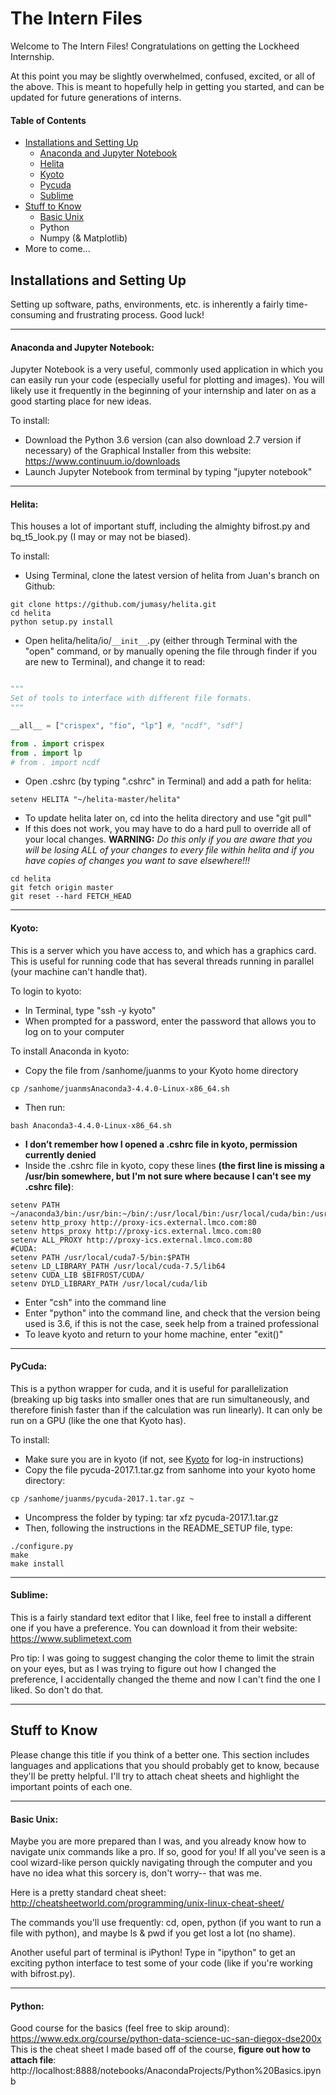 # The Intern Files

Welcome to The Intern Files! Congratulations on getting the Lockheed Internship. 

At this point you may be slightly overwhelmed, confused, excited, or all of the above. This is meant to hopefully help in getting you started, and can be updated for future generations of interns.

#### Table of Contents
* [Installations and Setting Up](#installations-and-setting-up)
  * [Anaconda and Jupyter Notebook](#anaconda-and-jupyter-notebook)
  * [Helita](#helita)
  * [Kyoto](#kyoto)
  * [Pycuda](#pycuda)
  * [Sublime](#sublime)
* [Stuff to Know](#stuff-to-know)
  * [Basic Unix](#basic-unix)
  * Python
  * Numpy (& Matplotlib)
* More to come...


## Installations and Setting Up

Setting up software, paths, environments, etc. is inherently a fairly time-consuming and frustrating process. Good luck!

---
#### Anaconda and Jupyter Notebook:
Jupyter Notebook is a very useful, commonly used application in which you can easily run your code (especially useful for plotting and images). You will likely use it frequently in the beginning of your internship and later on as a good starting place for new ideas.

To install:
* Download the Python 3.6 version (can also download 2.7 version if necessary) of the Graphical Installer from this website: https://www.continuum.io/downloads
* Launch Jupyter Notebook from terminal by typing "jupyter notebook"

---
#### Helita:
This houses a lot of important stuff, including the almighty bifrost.py and bq_t5_look.py (I may or may not be biased).

To install:
* Using Terminal, clone the latest version of helita from Juan's branch on Github:
 ```
 git clone https://github.com/jumasy/helita.git
 cd helita
 python setup.py install
 ```
* Open helita/helita/io/`__init__`.py (either through Terminal with the "open" command, or by manually opening the file through finder if you are new to Terminal), and change it to read:
 ``` python
 
"""
Set of tools to interface with different file formats.
"""

__all__ = ["crispex", "fio", "lp"] #, "ncdf", "sdf"]

from . import crispex
from . import lp
# from . import ncdf
 ```
* Open .cshrc (by typing ".cshrc" in Terminal) and add a path for helita:
```
setenv HELITA "~/helita-master/helita"
```
* To update helita later on, cd into the helita directory and use "git pull"
* If this does not work, you may have to do a hard pull to override all of your local changes. **WARNING:** *Do this only if you are aware that you will be losing ALL of your changes to every file within helita and if you have copies of changes you want to save elsewhere!!!*
```
cd helita
git fetch origin master
git reset --hard FETCH_HEAD
```
---
#### Kyoto:
This is a server which you have access to, and which has a graphics card. This is useful for running code that has several threads running in parallel (your machine can't handle that).

To login to kyoto:
* In Terminal, type "ssh -y kyoto"
* When prompted for a password, enter the password that allows you to log on to your computer

To install Anaconda in kyoto:
* Copy the file from /sanhome/juanms to your Kyoto home directory
```
cp /sanhome/juanmsAnaconda3-4.4.0-Linux-x86_64.sh
```
* Then run:
```
bash Anaconda3-4.4.0-Linux-x86_64.sh 
```
* **I don’t remember how I opened a .cshrc file in kyoto, permission currently denied**
* Inside the .cshrc file in kyoto, copy these lines **(the first line is missing a /usr/bin somewhere, but I'm not sure where because I can't see my .cshrc file)**:
```
setenv PATH ~/anaconda3/bin:/usr/bin:~/bin/:/usr/local/bin:/usr/local/cuda/bin:/usr/texbin/:$PATH
setenv http_proxy http://proxy-ics.external.lmco.com:80
setenv https_proxy http://proxy-ics.external.lmco.com:80
setenv ALL_PROXY http://proxy-ics.external.lmco.com:80
#CUDA: 
setenv PATH /usr/local/cuda7-5/bin:$PATH
setenv LD_LIBRARY_PATH /usr/local/cuda-7.5/lib64 
setenv CUDA_LIB $BIFROST/CUDA/
setenv DYLD_LIBRARY_PATH /usr/local/cuda/lib

```
* Enter "csh" into the command line
* Enter "python" into the command line, and check that the version being used is 3.6, if this is not the case, seek help from a trained professional
* To leave kyoto and return to your home machine, enter "exit()"

---

#### PyCuda:
This is a python wrapper for cuda, and it is useful for parallelization (breaking up big tasks into smaller ones that are run simultaneously, and therefore finish faster than if the calculation was run linearly). It can only be run on a GPU (like the one that Kyoto has).

To install:
* Make sure you are in kyoto (if not, see [Kyoto](#kyoto) for log-in instructions)
* Copy the file pycuda-2017.1.tar.gz from sanhome into your kyoto home directory:
```
cp /sanhome/juanms/pycuda-2017.1.tar.gz ~
```
* Uncompress the folder by typing: tar xfz pycuda-2017.1.tar.gz
* Then, following the instructions in the README_SETUP file, type:
```
./configure.py
make
make install
```
---

#### Sublime:
This is a fairly standard text editor that I like, feel free to install a different one if you have a preference. You can download it from their website: https://www.sublimetext.com

Pro tip: I was going to suggest changing the color theme to limit the strain on your eyes, but as I was trying to figure out how I changed the preference, I accidentally changed the theme and now I can't find the one I liked. So don't do that.

---

## Stuff to Know
Please change this title if you think of a better one. This section includes languages and applications that you should probably get to know, because they'll be pretty helpful. I'll try to attach cheat sheets and highlight the important points of each one.

---

#### Basic Unix:
Maybe you are more prepared than I was, and you already know how to navigate unix commands like a pro. If so, good for you! If all you've seen is a cool wizard-like person quickly navigating through the computer and you have no idea what this sorcery is, don't worry-- that was me.

Here is a pretty standard cheat sheet: http://cheatsheetworld.com/programming/unix-linux-cheat-sheet/

The commands you'll use frequently: cd, open, python (if you want to run a file with python), and maybe ls & pwd if you get lost a lot (no shame).

Another useful part of terminal is iPython! Type in "ipython" to get an exciting python interface to test some of your code (like if you're working with bifrost.py).

---

#### Python:

Good course for the basics (feel free to skip around): https://www.edx.org/course/python-data-science-uc-san-diegox-dse200x
This is the cheat sheet I made based off of the course, **figure out how to attach file**: http://localhost:8888/notebooks/AnacondaProjects/Python%20Basics.ipynb





